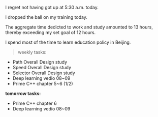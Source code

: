 I regret not having got up at 5:30 a.m. today.

I dropped the ball on my training today.

The aggregate time dedicted to work and study amounted to 13 hours, thereby exceeding my set goal of 12 hours.

I spend most of the time to learn education policy in Beijing.

> weekly tasks:
+ Path Overall Design study
+ Speed Overall Design study
+ Selector Overall Design study
+ Deep learning vedio 08~09
+ Prime C++ chapter 5~6 (1/2)

**tomorrow tasks:**
- Prime C++ chapter 6
- Deep learning vedio 08~09
